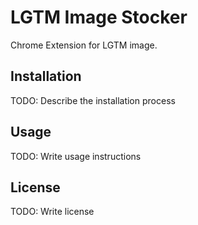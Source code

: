 # LGTM Image Stocker
Chrome Extension for LGTM image.

## Installation
TODO: Describe the installation process

## Usage
TODO: Write usage instructions

## License
TODO: Write license
